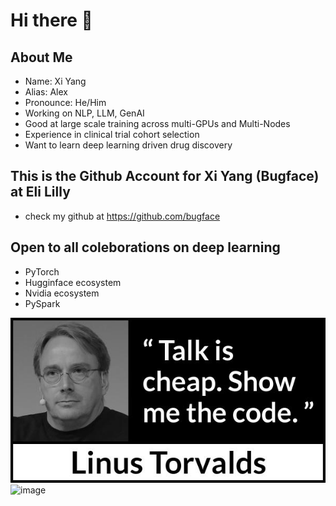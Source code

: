 # Hi there 👋

## About Me

- Name: Xi Yang
- Alias: Alex
- Pronounce: He/Him
- Working on NLP, LLM, GenAI
- Good at large scale training across multi-GPUs and Multi-Nodes
- Experience in clinical trial cohort selection
- Want to learn deep learning driven drug discovery


## This is the Github Account for Xi Yang (Bugface) at Eli Lilly

- check my github at https://github.com/bugface



## Open to all coleborations on deep learning

- PyTorch
- Hugginface ecosystem
- Nvidia ecosystem
- PySpark

![image](./image/showmecode.jpeg)
![image](./image/Eli_Lilly_logo.jpeg)


